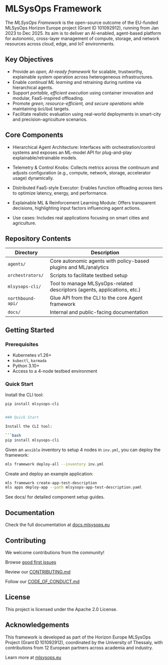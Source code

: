 # MLSysOps Framework

The *MLSysOps Framework* is the open-source outcome of the EU-funded MLSysOps
Horizon Europe project (Grant ID 101092912), running from Jan 2023 to Dec 2025.
Its aim is to deliver an AI-enabled, agent-based platform for autonomic,
cross-layer management of compute, storage, and network resources across cloud,
edge, and IoT environments.

## Key Objectives

- Provide an *open, AI-ready framework* for scalable, trustworthy,
  explainable system operation across heterogeneous infrastructures.
- Enable *continual ML learning* and retraining during runtime via
  hierarchical agents.
- Support *portable, efficient execution* using container innovation and
  modular, FaaS-inspired offloading.
- Promote *green, resource-efficient, and secure operations* while
  maintaining `QoS`/`QoE` targets.
- Facilitate realistic evaluation using real-world deployments in smart-city
  and precision-agriculture scenarios.

## Core Components

- Hierarchical Agent Architecture: Interfaces with orchestration/control
  systems and exposes an ML-model API for plug-and-play explainable/retrainable
  models.

- Telemetry & Control Knobs: Collects metrics across the continuum and adjusts
  configuration (e.g., compute, network, storage, accelerator usage)
  dynamically.

- Distributed FaaS-style Executor: Enables function offloading across tiers to
  optimize latency, energy, and performance.

- Explainable ML & Reinforcement Learning Module: Offers transparent decisions,
  highlighting input factors influencing agent actions.

- Use cases: Includes real applications focusing on smart cities and agriculture.

## Repository Contents

| Directory | Description |
|----------|-------------|
| `agents/` | Core autonomic agents with policy-based plugins and ML/analytics |
| `orchestrators/` | Scripts to facilitate testbed setup |
| `mlsysops-cli/` | Tool to manage MLSysOps-related descriptors (agents, applications, etc.)|
| `northbound-api/` | Glue API from the CLI to the core Agent framework|
| `docs/` | Internal and public-facing documentation |

## Getting Started

### Prerequisites

- Kubernetes v1.26+
- `kubectl`, `karmada`
- Python 3.10+
- Access to a 4-node testbed environment

### Quick Start

Install the CLI tool:

```bash
pip install mlsysops-cli


### Quick Start

Install the CLI tool:

```bash
pip install mlsysops-cli
```

Given an `ansible` inventory to setup 4 nodes in `inv.yml`, you can deploy the framework:

```bash
mls framework deploy-all --inventory inv.yml
```

Create and deploy an example application:

```bash
mls framework create-app-test-description
mls apps deploy-app --path mlsysops-app-test-description.yaml
```

See docs/ for detailed component setup guides.

## Documentation

Check the full documentation at [docs.mlsysops.eu](https://docs.mlsysops.eu)

## Contributing

We welcome contributions from the community!

Browse [good first issues](https://github.com/mlsysops-eu/mlsysops-framework/issues?q=is%3Aissue%20state%3Aopen%20label%3Agood-first-issue)

Review our [CONTRIBUTING.md](https://docs.mlsysops.eu/developer-guide/contribute/)

Follow our [CODE_OF_CONDUCT.md](https://github.com/mlsysops-eu/mlsysops-framework/blob/main/docs/developer-guide/Code-of-Conduct.md)

## License

This project is licensed under the Apache 2.0 License.

## Acknowledgements

This framework is developed as part of the Horizon Europe MLSysOps Project
(Grant ID 101092912), coordinated by the University of Thessaly, with
contributions from 12 European partners across academia and industry.

Learn more at [mlsysops.eu](https://mlsysops.eu)
